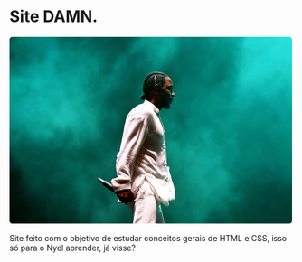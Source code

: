 # Site DAMN.    

<img src="imagens/top5/loyalty.png" />

Site feito com o objetivo de estudar conceitos gerais de HTML e CSS, isso só para o Nyel aprender, já visse?
